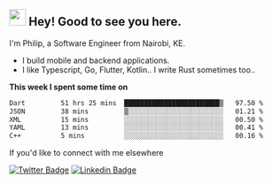 <h2><img src="https://slackmojis.com/emojis/3643-cool-doge/download" width="30"/> Hey! Good to see you here.</h2>

<p>I'm Philip, a Software Engineer from Nairobi, KE. 

- I build mobile and backend applications.
- I like Typescript, Go, Flutter, Kotlin.. I write Rust sometimes too..</p>

**This week I spent some time on**
<!--START_SECTION:waka-->

```txt
Dart         51 hrs 25 mins  ████████████████████████▒   97.50 %
JSON         38 mins         ▒░░░░░░░░░░░░░░░░░░░░░░░░   01.21 %
XML          15 mins         ░░░░░░░░░░░░░░░░░░░░░░░░░   00.50 %
YAML         13 mins         ░░░░░░░░░░░░░░░░░░░░░░░░░   00.41 %
C++          5 mins          ░░░░░░░░░░░░░░░░░░░░░░░░░   00.16 %
```

<!--END_SECTION:waka-->

If you'd like to connect with me elsewhere

[![Twitter Badge](https://img.shields.io/badge/-Twitter-1ca0f1?style=flat-square&labelColor=1ca0f1&logo=twitter&logoColor=white&link=https://twitter.com/_diogorodrigues)](https://twitter.com/kimathiphil)  [![Linkedin Badge](https://img.shields.io/badge/-LinkedIn-blue?style=flat-square&logo=Linkedin&logoColor=white&link=https://www.linkedin.com/in/philip-kimathi-2604a9114/)](https://www.linkedin.com/in/philip-kimathi-2604a9114/)
